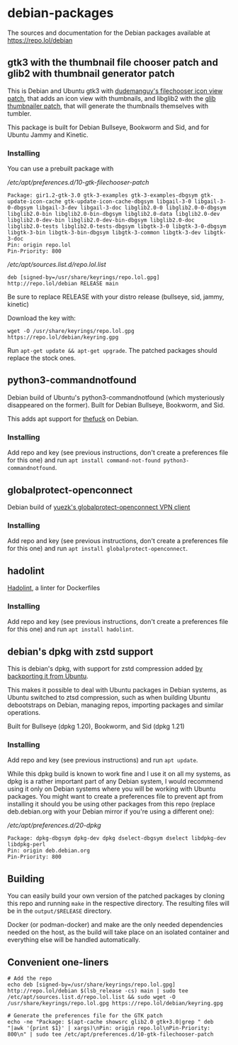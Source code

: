 # debian-packages

The sources and documentation for the Debian packages available at https://repo.lol/debian

## gtk3 with the thumbnail file chooser patch and glib2 with thumbnail generator patch
This is Debian and Ubuntu gtk3 with [dudemanguy's filechooser icon view patch](https://gist.github.com/Dudemanguy/d199759b46a79782cc1b301649dec8a5), that adds an icon view with thumbnails, and libglib2 with the [glib thumbnailer patch](https://gist.github.com/Dudemanguy/d199759b46a79782cc1b301649dec8a5), that will generate the thumbnails themselves with tumbler.

This package is built for Debian Bullseye, Bookworm and Sid, and for Ubuntu Jammy and Kinetic.

### Installing

You can use a prebuilt package with

*/etc/apt/preferences.d/10-gtk-filechooser-patch*
```
Package: gir1.2-gtk-3.0 gtk-3-examples gtk-3-examples-dbgsym gtk-update-icon-cache gtk-update-icon-cache-dbgsym libgail-3-0 libgail-3-0-dbgsym libgail-3-dev libgail-3-doc libglib2.0-0 libglib2.0-0-dbgsym libglib2.0-bin libglib2.0-bin-dbgsym libglib2.0-data libglib2.0-dev libglib2.0-dev-bin libglib2.0-dev-bin-dbgsym libglib2.0-doc libglib2.0-tests libglib2.0-tests-dbgsym libgtk-3-0 libgtk-3-0-dbgsym libgtk-3-bin libgtk-3-bin-dbgsym libgtk-3-common libgtk-3-dev libgtk-3-doc
Pin: origin repo.lol
Pin-Priority: 800
```

*/etc/apt/sources.list.d/repo.lol.list*
```
deb [signed-by=/usr/share/keyrings/repo.lol.gpg] http://repo.lol/debian RELEASE main
```
Be sure to replace RELEASE with your distro release (bullseye, sid, jammy, kinetic)

Download the key with:
```
wget -O /usr/share/keyrings/repo.lol.gpg https://repo.lol/debian/keyring.gpg
```

Run ```apt-get update && apt-get upgrade```. The patched packages should replace the stock ones.

## python3-commandnotfound
Debian build of Ubuntu's python3-commandnotfound (which mysteriously disappeared on the former). Built for Debian Bullseye, Bookworm, and Sid.

This adds apt support for [thefuck](https://github.com/nvbn/thefuck) on Debian.

### Installing
Add repo and key (see previous instructions, don't create a preferences file for this one) and run ```apt install command-not-found python3-commandnotfound```.

## globalprotect-openconnect
Debian build of [yuezk's globalprotect-openconnect VPN client](https://github.com/yuezk/GlobalProtect-openconnect)

### Installing
Add repo and key (see previous instructions, don't create a preferences file for this one) and run ```apt install globalprotect-openconnect```.

## hadolint
[Hadolint](https://github.com/hadolint/hadolint), a linter for Dockerfiles

### Installing
Add repo and key (see previous instructions, don't create a preferences file for this one) and run ```apt install hadolint```.

## debian's dpkg with zstd support
This is debian's dpkg, with support for zstd compression added [by backporting it from Ubuntu](https://patches.ubuntu.com/d/dpkg/dpkg_1.21.9ubuntu1.patch).

This makes it possible to deal with Ubuntu packages in Debian systems, as Ubuntu switched to ztsd compression, such as when building Ubuntu debootstraps on Debian, managing repos, importing packages and similar operations.

Built for Bullseye (dpkg 1.20), Bookworm, and Sid (dpkg 1.21)

### Installing
Add repo and key (see previous instructions) and run ```apt update```.

While this dpkg build is known to work fine and I use it on all my systems, as dpkg is a rather important part of any Debian system, I would recommend using it only on Debian systems where you will be working with Ubuntu packages. You might want to create a preferences file to prevent apt from installing it should you be using other packages from this repo (replace deb.debian.org with your Debian mirror if you're using a different one):

*/etc/apt/preferences.d/20-dpkg*
```
Package: dpkg-dbgsym dpkg-dev dpkg dselect-dbgsym dselect libdpkg-dev libdpkg-perl
Pin: origin deb.debian.org
Pin-Priority: 800
```

## Building

You can easily build your own version of the patched packages by cloning this repo and running ```make``` in the respective directory. The resulting files will be in the ```output/$RELEASE``` directory.

Docker (or podman-docker) and make are the only needed dependencies needed on the host, as the build will take place on an isolated container and everything else will be handled automatically.

## Convenient one-liners
```
# Add the repo
echo deb [signed-by=/usr/share/keyrings/repo.lol.gpg] http://repo.lol/debian $(lsb_release -cs) main | sudo tee /etc/apt/sources.list.d/repo.lol.list && sudo wget -O /usr/share/keyrings/repo.lol.gpg https://repo.lol/debian/keyring.gpg
```

```
# Generate the preferences file for the GTK patch
echo -ne "Package: $(apt-cache showsrc glib2.0 gtk+3.0|grep " deb "|awk '{print $1}' | xargs)\nPin: origin repo.lol\nPin-Priority: 800\n" | sudo tee /etc/apt/preferences.d/10-gtk-filechooser-patch
```
